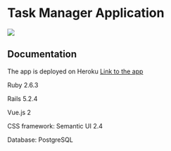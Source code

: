# Task Manager Application

<img src="https://imgur.com/VAHkhfI.png" />

## Documentation

The app is deployed on Heroku [Link to the app](http://todo-task-manager-app.herokuapp.com) 

Ruby 2.6.3

Rails 5.2.4

Vue.js 2

CSS framework: Semantic UI 2.4

Database: PostgreSQL
